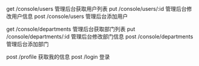 



get  /console/users         管理后台获取用户列表
put  /console/users/:id     管理后台修改用户信息
post /console/users         管理后台添加用户

get  /console/departments         管理后台获取部门列表
put  /console/departments/:id     管理后台修改部门信息
post /console/departments         管理后台添加部门

post /profile               获取我的信息
post /login                 登录

